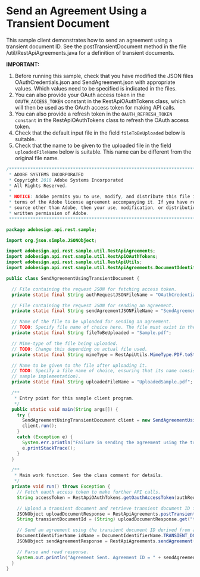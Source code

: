 # Send an Agreement Using a Transient Document

This sample client demonstrates how to send an agreement using a transient document ID. See the postTransientDocument method in the file /util/RestApiAgreements.java for a definition of transient documents.

**IMPORTANT:**

1. Before running this sample, check that you have modified the JSON files OAuthCredentials.json and SendAgreement.json with appropriate values. Which values need to be specified is indicated in the files.
2. You can also provide your OAuth access token in the `OAUTH_ACCESS_TOKEN` constant in the RestApiOAuthTokens class, which will then be used as the OAuth access token for making API calls.
3. You can also provide a refresh token in the `OAUTH_REFRESH_TOKEN constant` in the RestApiOAuthTokens class to refresh the OAuth access token.
4. Check that the default input file in the field `fileToBeUploaded` below is suitable.
5. Check that the name to be given to the uploaded file in the field `uploadedFileName` below is suitable. This name can be different from the original file name.

```java
/*************************************************************************
 * ADOBE SYSTEMS INCORPORATED
 * Copyright 2018 Adobe Systems Incorporated
 * All Rights Reserved.
 * 
 * NOTICE: Adobe permits you to use, modify, and distribute this file in accordance with the
 * terms of the Adobe license agreement accompanying it. If you have received this file from a
 * source other than Adobe, then your use, modification, or distribution of it requires the prior
 * written permission of Adobe.
 **************************************************************************/

package adobesign.api.rest.sample;

import org.json.simple.JSONObject;

import adobesign.api.rest.sample.util.RestApiAgreements;
import adobesign.api.rest.sample.util.RestApiOAuthTokens;
import adobesign.api.rest.sample.util.RestApiUtils;
import adobesign.api.rest.sample.util.RestApiAgreements.DocumentIdentifierName;

public class SendAgreementUsingTransientDocument {

  // File containing the request JSON for fetching access token.
  private static final String authRequestJSONFileName = "OAuthCredentials.json";

  // File containing the request JSON for sending an agreement.
  private static final String sendAgreementJSONFileName = "SendAgreement.json";

  // Name of the file to be uploaded for sending an agreement.
  // TODO: Specify file name of choice here. The file must exist in the "requests" sub-package.
  private static final String fileToBeUploaded = "Sample.pdf";

  // Mime-type of the file being uploaded.
  // TODO: Change this depending on actual file used.
  private static final String mimeType = RestApiUtils.MimeType.PDF.toString();

  // Name to be given to the file after uploading it.
  // TODO: Specify a file name of choice, ensuring that its name consists only of characters in the ASCII character set (given this basic
  // sample implementation).
  private static final String uploadedFileName = "UploadedSample.pdf";

  /**
   * Entry point for this sample client program.
   */
  public static void main(String args[]) {
    try {
      SendAgreementUsingTransientDocument client = new SendAgreementUsingTransientDocument();
      client.run();
    }
    catch (Exception e) {
      System.err.println("Failure in sending the agreement using the transient document ID.");
      e.printStackTrace();
    }
  }

  /**
   * Main work function. See the class comment for details.
   */
  private void run() throws Exception {
    // Fetch oauth access token to make further API calls.
    String accessToken = RestApiOAuthTokens.getOauthAccessToken(authRequestJSONFileName);

    // Upload a transient document and retrieve transient document ID from the response.
    JSONObject uploadDocumentResponse = RestApiAgreements.postTransientDocument(accessToken, mimeType, fileToBeUploaded, uploadedFileName);
    String transientDocumentId = (String) uploadDocumentResponse.get("transientDocumentId");

    // Send an agreement using the transient document ID derived from above.
    DocumentIdentifierName idName = DocumentIdentifierName.TRANSIENT_DOCUMENT_ID;
    JSONObject sendAgreementResponse = RestApiAgreements.sendAgreement(accessToken, sendAgreementJSONFileName, transientDocumentId, idName);

    // Parse and read response.
    System.out.println("Agreement Sent. Agreement ID = " + sendAgreementResponse.get("id"));
  }
}
```